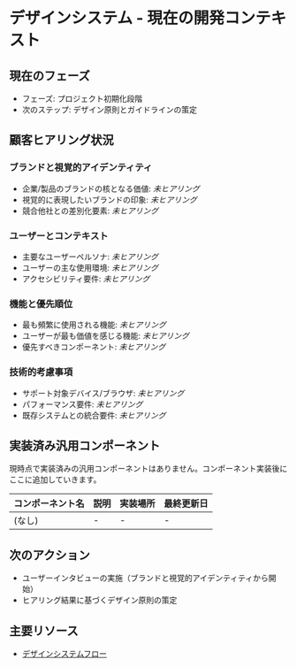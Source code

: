 # デザインシステム - 現在の開発コンテキスト

## 現在のフェーズ

- フェーズ: プロジェクト初期化段階
- 次のステップ: デザイン原則とガイドラインの策定

## 顧客ヒアリング状況

### ブランドと視覚的アイデンティティ

- 企業/製品のブランドの核となる価値: _未ヒアリング_
- 視覚的に表現したいブランドの印象: _未ヒアリング_
- 競合他社との差別化要素: _未ヒアリング_

### ユーザーとコンテキスト

- 主要なユーザーペルソナ: _未ヒアリング_
- ユーザーの主な使用環境: _未ヒアリング_
- アクセシビリティ要件: _未ヒアリング_

### 機能と優先順位

- 最も頻繁に使用される機能: _未ヒアリング_
- ユーザーが最も価値を感じる機能: _未ヒアリング_
- 優先すべきコンポーネント: _未ヒアリング_

### 技術的考慮事項

- サポート対象デバイス/ブラウザ: _未ヒアリング_
- パフォーマンス要件: _未ヒアリング_
- 既存システムとの統合要件: _未ヒアリング_

## 実装済み汎用コンポーネント

現時点で実装済みの汎用コンポーネントはありません。コンポーネント実装後にここに追加していきます。

| コンポーネント名 | 説明 | 実装場所 | 最終更新日 |
| ---------------- | ---- | -------- | ---------- |
| (なし)           | -    | -        | -          |

## 次のアクション

- ユーザーインタビューの実施（ブランドと視覚的アイデンティティから開始）
- ヒアリング結果に基づくデザイン原則の策定

## 主要リソース

- [デザインシステムフロー](../flow/designSystemFlow.md)
